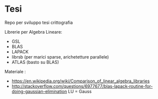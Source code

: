 # Tesi
Repo per sviluppo tesi crittografia

Librerie per Algebra Lineare:
- GSL
- BLAS
- LAPACK
- librsb (per marici sparse, arichetetture parallele)
- ATLAS (basto su BLAS)

Materiale :
- https://en.wikipedia.org/wiki/Comparison_of_linear_algebra_libraries
- http://stackoverflow.com/questions/6977677/blas-lapack-routine-for-doing-gaussian-elimination  LU = Gauss
